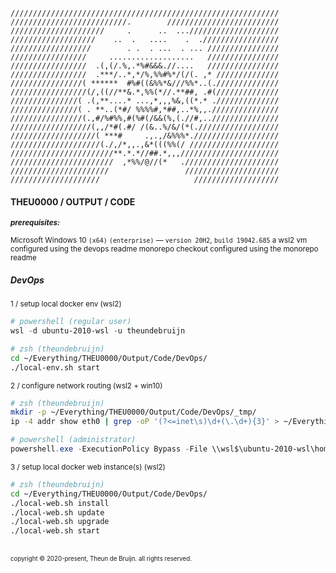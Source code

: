 ```
////////////////////////////////////////////////////////////
//////////////////////////.        /////////////////////////
/////////////////////     .      ..  ...////////////////////
///////////////////    ..  .   ....    .  ./////////////////
//////////////////        . .  . ...  . ... ////////////////
/////////////////     ...................   ////////////////
/////////////////  .(,(/.%,.*%#&&&.//....   ////////////////
/////////////////  .***/..*,*/%,%%#%*/(/(. ,* //////////////
////////////////( ******  #%#((&%%*&///%%*..(.//////////////
/////////////////(/,((//**&.*,%%(*//.**##, .#(//////////////
///////////////( .(,**....* ...,*,,,%&,((*.* .//////////////
///////////////( . **..(*#/ %%%%#,*##,..*%,,.///////////////
////////////////(.,#/%#%%,#(%#(/&&(%,(.//#,..///////////////
//////////////////(,,/*#(.#/ /(&..%/&/(*(.//////////////////
///////////////////( ***#     .,.,/&%%%*.///////////////////
////////////////////(./,/*,,.,&*(((%%(/ ////////////////////
///////////////////////**.*.*//##.*,,,//////////////////////
///////////////////////  ,*%%/@//(*   ./////////////////////
//////////////////////                 /////////////////////
////////////////////                     ///////////////////
```
#### THEU0000 / OUTPUT / CODE

<sup><b>_prerequisites:_</b>\
\
Microsoft Windows 10 `(x64)` `(enterprise)` — `version 20H2`, `build 19042.685`
a wsl2 vm configured using the devops readme
monorepo checkout configured using the monorepo readme
</sup>

##### DevOps
<sup>1 / setup local docker env (wsl2)</sup>

```powershell
# powershell (regular user)
wsl -d ubuntu-2010-wsl -u theundebruijn
```
```zsh
# zsh (theundebruijn)
cd ~/Everything/THEU0000/Output/Code/DevOps/
./local-env.sh start
```
<sup>2 / configure network routing (wsl2 + win10)</sup>

```zsh
# zsh (theundebruijn)
mkdir -p ~/Everything/THEU0000/Output/Code/DevOps/_tmp/
ip -4 addr show eth0 | grep -oP '(?<=inet\s)\d+(\.\d+){3}' > ~/Everything/THEU0000/Output/Code/DevOps/_tmp/ip_addr.txt
```
```powershell
# powershell (administrator)
powershell.exe -ExecutionPolicy Bypass -File \\wsl$\ubuntu-2010-wsl\home\theundebruijn\Everything\THEU0000\Output\Code\DevOps\_win10\update_windows_hosts.ps1
```
<sup>3 / setup local docker web instance(s) (wsl2)</sup>

```zsh
# zsh (theundebruijn)
cd ~/Everything/THEU0000/Output/Code/DevOps/
./local-web.sh install
./local-web.sh update
./local-web.sh upgrade
./local-web.sh start
```
<br/>
<sub><sup>copyright © 2020-present, Theun de Bruijn. all rights reserved.</sup></sub>
